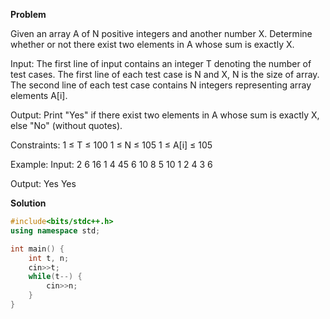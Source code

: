 **Problem**

Given an array A of N positive integers and another number X. Determine whether or not there exist two elements in A whose sum is exactly X.

Input:
The first line of input contains an integer T denoting the number of test cases. The first line of each test case is N and X, N is the size of array. The second line of each test case contains N integers representing array elements A[i].

Output:
Print "Yes" if there exist two elements in A whose sum is exactly X, else "No" (without quotes).

Constraints:
1 ≤ T ≤ 100
1 ≤ N ≤ 105
1 ≤ A[i] ≤ 105

Example:
Input:
2
6 16
1 4 45 6 10 8
5 10
1 2 4 3 6

Output:
Yes
Yes

**Solution**

```cpp
#include<bits/stdc++.h>
using namespace std;

int main() {
    int t, n;
    cin>>t;
    while(t--) {
        cin>>n;
    }
}

```
